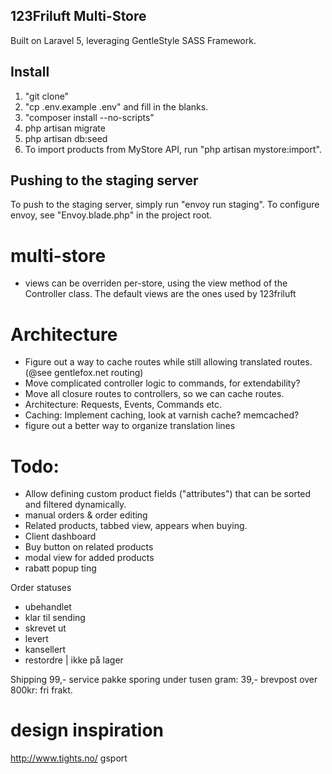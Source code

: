 ## 123Friluft Multi-Store
Built on Laravel 5, leveraging GentleStyle SASS Framework.

## Install

1. "git clone"
2. "cp .env.example .env" and fill in the blanks.
3. "composer install --no-scripts"
4. php artisan migrate
5. php artisan db:seed
8. To import products from MyStore API, run "php artisan mystore:import".


## Pushing to the staging server
To push to the staging server, simply run "envoy run staging".
To configure envoy, see "Envoy.blade.php" in the project root.


# multi-store
- views can be overriden per-store, using the view method of the Controller class. The default views are the ones used by 123friluft


# Architecture
- Figure out a way to cache routes while still allowing translated routes. (@see gentlefox.net routing)
- Move complicated controller logic to commands, for extendability?
- Move all closure routes to controllers, so we can cache routes.
- Architecture: Requests, Events, Commands etc.
- Caching: Implement caching, look at varnish cache? memcached?
- figure out a better way to organize translation lines


# Todo:
- Allow defining custom product fields ("attributes")
  that can be sorted and filtered dynamically.
- manual orders & order editing
- Related products, tabbed view, appears when buying.
- Client dashboard
- Buy button on related products
- modal view for added products
- rabatt popup ting


Order statuses
- ubehandlet
- klar til sending
- skrevet ut
- levert
- kansellert
- restordre | ikke på lager

Shipping
99,- service pakke sporing
under tusen gram: 39,- brevpost
over 800kr: fri frakt.

# design inspiration
http://www.tights.no/
gsport